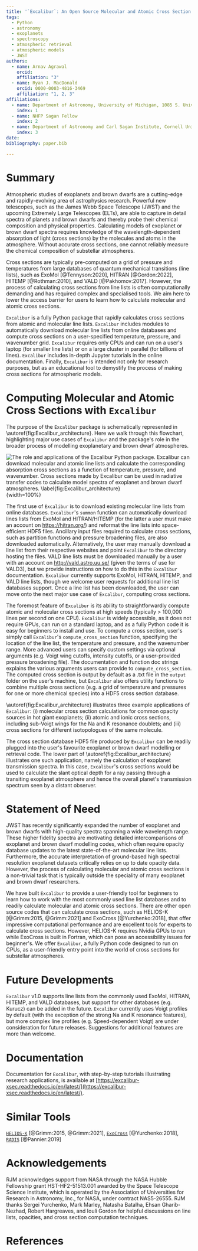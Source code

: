 ```yaml
---
title: '`Excalibur`: An Open Source Molecular and Atomic Cross Section Computation Code for Substellar Atmospheres'
tags:
  - Python
  - astronomy
  - exoplanets
  - spectroscopy
  - atmospheric retrieval
  - atmospheric models
  - JWST
authors:
  - name: Arnav Agrawal
    orcid:
    affiliation: "3"
  - name: Ryan J. MacDonald
    orcid: 0000-0003-4816-3469
    affiliation: "1, 2, 3"
affiliations:
  - name: Department of Astronomy, University of Michigan, 1085 S. University Ave., Ann Arbor, MI 48109, USA
    index: 1
  - name: NHFP Sagan Fellow
    index: 2
  - name: Department of Astronomy and Carl Sagan Institute, Cornell University, 122 Sciences Drive, Ithaca, NY 14853, USA
    index: 3
date:
bibliography: paper.bib

--- 
```


# Summary

Atmospheric studies of exoplanets and brown dwarfs are a cutting-edge and rapidly-evolving area of astrophysics research. Powerful new telescopes, such as the James Webb Space Telescope (JWST) and the upcoming Extremely Large Telescopes (ELTs), are able to capture in detail spectra of planets and brown dwarfs and thereby probe their chemical composition and physical properties. Calculating models of exoplanet or brown dwarf spectra requires knowledge of the wavelength-dependent absorption of light (cross sections) by the molecules and atoms in the atmosphere. Without accurate cross sections, one cannot reliably measure the chemical composition of substellar atmospheres. 

Cross sections are typically pre-computed on a grid of pressure and temperatures from large databases of quantum mechanical transitions (line lists), such as ExoMol [@Tennyson:2020], HITRAN [@Gordon:2022], HITEMP [@Rothman:2010], and VALD [@Pakhomov:2017]. However, the process of calculating cross sections from line lists is often computationally demanding and has required complex and specialised tools. We aim here to lower the access barrier for users to learn how to calculate molecular and atomic cross sections. 

`Excalibur` is a fully Python package that rapidly calculates cross sections from atomic and molecular line lists. `Excalibur` includes modules to automatically download molecular line lists from online databases and compute cross sections on a user-specified temperature, pressure, and wavenumber grid. `Excalibur` requires only CPUs and can run on a user's laptop (for smaller line lists) or on a large cluster in parallel (for billions of lines). `Excalibur` includes in-depth Jupyter tutorials in the online documentation. Finally, `Excalibur` is intended not only for research purposes, but as an educational tool to demystify the process of making cross sections for atmospheric models.

# Computing Molecular and Atomic Cross Sections with `Excalibur`

The purpose of the `Excalibur` package is schematically represented in \autoref{fig:Excalibur_architecture}. Here we walk through this flowchart, highlighting major use cases of `Excalibur` and the package's role in the broader process of modelling exoplanetary and brown dwarf atmospheres.

![The role and applications of the `Excalibur` Python package. `Excalibur` can download molecular and atomic line lists and calculate the corresponding absorption cross sections as a function of temperature, pressure, and wavenumber. Cross sections made by `Excalibur` can be used in radiative transfer codes to calculate model spectra of exoplanet and brown dwarf atmospheres. \label{fig:Excalibur_architecture}](figures/Excalibur_JOSS_Figure.png){width=100%}

The first use of `Excalibur` is to download existing molecular line lists from online databases. `Excalibur`'s `summon` function can automatically download lines lists from ExoMol and HITRAN/HITEMP (for the latter a user must make an account on https://hitran.org/) and reformat the line lists into space-efficient HDF5 files. Ancillary input files required to calculate cross sections, such as partition functions and pressure broadening files, are also downloaded automatically. Alternatively, the user may manually download a line list from their respective websites and point `Excalibur` to the directory hosting the files. VALD line lists must be downloaded manually by a user with an account on http://vald.astro.uu.se/ (given the terms of use for VALD3), but we provide instructions on how to do this in the `Excalibur` documentation. `Excalibur` currently supports ExoMol, HITRAN, HITEMP, and VALD line lists, though we welcome user requests for additional line list databases support. Once a line list has been downloaded, the user can move onto the next major use case of `Excalibur`, computing cross sections.

The foremost feature of `Excalibur` is its ability to straightforwardly compute atomic and molecular cross sections at high speeds (typically > 100,000 lines per second on one CPU). `Excalibur` is widely accessible, as it does not require GPUs, can run on a standard laptop, and as a fully Python code it is easy for beginners to install and use. To compute a cross section, user's simply call `Excalibur`'s `compute_cross_section` function, specifying the location of the line list, the temperature and pressure, and the wavenumber range. More advanced users can specify custom settings via optional arguments (e.g. Voigt wing cutoffs, intensity cutoffs, or a user-provided pressure broadening file). The documentation and function doc strings explains the various arguments users can provide to `compute_cross_section`.  The computed cross section is output by default as a .txt file in the `output` folder on the user's machine, but `Excalibur` also offers utility functions to combine multiple cross sections (e.g. a grid of temperature and pressures for one or more chemical species) into a HDF5 cross section database.

\autoref{fig:Excalibur_architecture} illustrates three example applications of `Excalibur`: (i) molecular cross section calculations for common opacity sources in hot giant exoplanets; (ii) atomic and ionic cross sections, including sub-Voigt wings for the Na and K resonance doublets; and (iii) cross sections for different isotopologues of the same molecule.

The cross section database HDF5 file produced by `Excalibur` can be readily plugged into the user's favourite exoplanet or brown dwarf modelling or retrieval code. The lower part of \autoref{fig:Excalibur_architecture} illustrates one such application, namely the calculation of exoplanet transmission spectra. In this case, `Excalibur`'s cross sections would be used to calculate the slant optical depth for a ray passing through a transiting exoplanet atmosphere and hence the overall planet's transmission spectrum seen by a distant observer.

# Statement of Need

JWST has recently significantly expanded the number of exoplanet and brown dwarfs with high-quality spectra spanning a wide wavelength range. These higher fidelity spectra are motivating detailed intercomparisons of exoplanet and brown dwarf modelling codes, which often require opacity database updates to the latest state-of-the-art molecular line lists. Furthermore, the accurate interpretation of ground-based high spectral resolution exoplanet datasets critically relies on up to date opacity data. However, the process of calculating molecular and atomic cross sections is a non-trivial task that is typically outside the speciality of many exoplanet and brown dwarf researchers.

We have built `Excalibur` to provide a user-friendly tool for beginners to learn how to work with the most commonly used line list databases and to readily calculate molecular and atomic cross sections. There are other open source codes that can calculate cross sections, such as HELIOS-K [@Grimm:2015, @Grimm:2021] and ExoCross [@Yurchenko:2018], that offer impressive computational performance and are excellent tools for experts to calculate cross sections. However, HELIOS-K requires Nvidia GPUs to run while ExoCross is built in Fortran, which can pose an accessibility issues for beginner's. We offer `Excalibur`, a fully Python code designed to run on CPUs, as a user-friendly entry point into the world of cross sections for substellar atmospheres.

# Future Developments

`Excalibur` v1.0 supports line lists from the commonly used ExoMol, HITRAN, HITEMP, and VALD databases, but support for other databases (e.g. Kurucz) can be added in the future. `Excalibur` currently uses Voigt profiles by default (with the exception of the strong Na and K resonance features), but more complex line profiles (e.g. Speed-dependent Voigt) are under consideration for future releases. Suggestions for additional features are more than welcome.

# Documentation

Documentation for `Excalibur`, with step-by-step tutorials illustrating research applications, is available at [https://excalibur-xsec.readthedocs.io/en/latest/](https://excalibur-xsec.readthedocs.io/en/latest/). 

# Similar Tools

[`HELIOS-K`](https://github.com/exoclime/HELIOS-K) [@Grimm:2015, @Grimm:2021], [`ExoCross`](https://github.com/Trovemaster/exocross) [@Yurchenko:2018], [`RADIS`](https://github.com/radis/radis) [@Pannier:2019]

# Acknowledgements

RJM acknowledges support from NASA through the NASA Hubble Fellowship grant HST-HF2-51513.001 awarded by the Space Telescope Science Institute, which is operated by the Association of Universities for Research in Astronomy, Inc., for NASA, under contract NAS5-26555. RJM thanks Sergei Yurchenko, Mark Marley, Natasha Batalha, Ehsan Gharib-Nezhad, Robert Hargreaves, and Iouli Gordon for helpful discussions on line lists, opacities, and cross section computation techniques.

# References